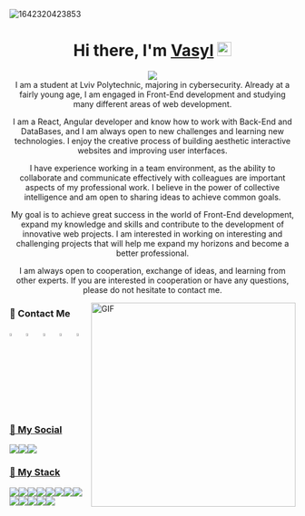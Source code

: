 ![1642320423853](https://user-images.githubusercontent.com/48784001/203785020-2b4826c1-7ddb-4de8-b65b-ebf6e04c5290.jpeg)
<div align="center">
   <h1>Hi there, I'm <a href="https://www.linkedin.com/in/%D0%B2%D0%B0%D1%81%D0%B8%D0%BB%D1%8C-%D1%81%D1%82%D0%B5%D1%86%D1%8E%D0%BA-5554a927b/">Vasyl</a> <img src="https://media.giphy.com/media/hvRJCLFzcasrR4ia7z/giphy.gif" width="25px"> </h1>
   
   <img src="https://pronoun.cyou/x/y?subject=He&object=Him&height=20"> 
</div>

<div align="center">
  I am a student at Lviv Polytechnic, majoring in cybersecurity. Already at a fairly young age, I am engaged in Front-End development and studying many different areas of web development.

I am a React, Angular developer and know how to work with Back-End and DataBases, and I am always open to new challenges and learning new technologies. I enjoy the creative process of building aesthetic interactive websites and improving user interfaces.

I have experience working in a team environment, as the ability to collaborate and communicate effectively with colleagues are important aspects of my professional work. I believe in the power of collective intelligence and am open to sharing ideas to achieve common goals.

My goal is to achieve great success in the world of Front-End development, expand my knowledge and skills and contribute to the development of innovative web projects. I am interested in working on interesting and challenging projects that will help me expand my horizons and become a better professional.

I am always open to cooperation, exchange of ideas, and learning from other experts. If you are interested in cooperation or have any questions, please do not hesitate to contact me.

</div>


<img align="right" alt="GIF" src="https://raw.githubusercontent.com/rahul-jha98/rahul-jha98/main/techstack.gif" width="360px"/>

### 🧐 Contact Me
   [<img src="https://img.icons8.com/color/48/000000/twitter.png" width="3.5%"/>](https://twitter.com/sciencepal)  &nbsp; [<img src="https://img.icons8.com/color/48/000000/linkedin.png" width="3.5%"/>](https://www.linkedin.com/in/adityapal1/)  &nbsp; [<img src="https://img.icons8.com/fluent/48/000000/facebook-new.png" width="3.5%"/>](https://www.facebook.com/profile.php?id=100008723538252)  &nbsp; [<img src="https://img.icons8.com/fluent/48/000000/instagram-new.png" width="3.5%"/>](https://www.instagram.com/aditya_sciencepal/)  &nbsp; <a href="mailto:aditya.pal.science@gmail.com"> <img src="https://img.icons8.com/fluent/48/000000/gmail.png" width="3.5%"/>


### 👾 My Social
<img src="https://img.shields.io/badge/Instagram-E4405F?style=for-the-badge&logo=instagram&logoColor=white"/><img src="https://img.shields.io/badge/LinkedIn-0077B5?style=for-the-badge&logo=linkedin&logoColor=white"/><img src="https://img.shields.io/badge/Facebook-1877F2?style=for-the-badge&logo=facebook&logoColor=white"/>

### 🔨 My Stack
   <img src="https://img.shields.io/badge/React-20232A?style=for-the-badge&logo=react&logoColor=61DAFB"/><img src="https://img.shields.io/badge/HTML-239120?style=for-the-badge&logo=html5&logoColor=white"/><img src="https://img.shields.io/badge/JavaScript-F7DF1E?style=for-the-badge&logo=JavaScript&logoColor=white"/><img src="https://img.shields.io/badge/CSS-239120?&style=for-the-badge&logo=css3&logoColor=white"/><img src="https://img.shields.io/badge/Angular-DD0031?style=for-the-badge&logo=angular&logoColor=white"/><img src="https://img.shields.io/badge/Node.js-43853D?style=for-the-badge&logo=node.js&logoColor=white"/><img src="https://img.shields.io/badge/TypeScript-007ACC?style=for-the-badge&logo=typescript&logoColor=white"/><img src="https://img.shields.io/badge/PHP-777BB4?style=for-the-badge&logo=php&logoColor=white"/><img src="https://img.shields.io/badge/Bootstrap-563D7C?style=for-the-badge&logo=bootstrap&logoColor=white"/><img src="https://img.shields.io/badge/Redux-593D88?style=for-the-badge&logo=redux&logoColor=white"/><img src="https://img.shields.io/badge/MySQL-00000F?style=for-the-badge&logo=mysql&logoColor=white"/><img src="https://img.shields.io/badge/MongoDB-4EA94B?style=for-the-badge&logo=mongodb&logoColor=white"/><img src="https://img.shields.io/badge/npm-CB3837?style=for-the-badge&logo=npm&logoColor=white"/>


